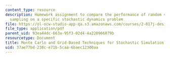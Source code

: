 ```yaml
---
content_type: resource
description: Homework assignment to compare the performance of random verus regular
  sampling on a specific stochastic dynamics problem
file: https://ol-ocw-studio-app-qa.s3.amazonaws.com/courses/2-017j-design-of-electromechanical-robotic-systems-fall-2009/37ae77bd238ce71b5caa6baec12300aa_MIT2_017JF09_p38.pdf
file_type: application/pdf
parent_uid: 93ea44dc-663a-95f3-02d4-4a220966879b
resourcetype: Document
title: Monte Carlo and Grid-Based Techniques for Stochastic Simulation
uid: 37ae77bd-238c-e71b-5caa-6baec12300aa
---
```

